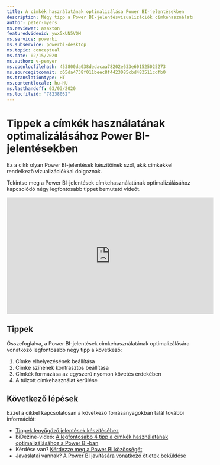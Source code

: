 ```yaml
---
title: A címkék használatának optimalizálása Power BI-jelentésekben
description: Négy tipp a Power BI-jelentésvizualizációk címkehasználatának optimalizálásához a Power BI Desktopban vagy a Power BI szolgáltatásban.
author: peter-myers
ms.reviewer: asaxton
featuredvideoid: ywx5xUN5VQM
ms.service: powerbi
ms.subservice: powerbi-desktop
ms.topic: conceptual
ms.date: 02/15/2020
ms.author: v-pemyer
ms.openlocfilehash: 453800da038dedacaa78202e633e601525025273
ms.sourcegitcommit: d65da4738f011beec8f4423085cbd483511cdfb0
ms.translationtype: HT
ms.contentlocale: hu-HU
ms.lasthandoff: 03/03/2020
ms.locfileid: "78238052"
---
```

# <a name="tips-to-optimize-the-use-of-labels-in-power-bi-reports"></a>Tippek a címkék használatának optimalizálásához Power BI-jelentésekben

Ez a cikk olyan Power BI-jelentések készítőinek szól, akik címkékkel rendelkező vizualizációkkal dolgoznak.

Tekintse meg a Power BI-jelentések címkehasználatának optimalizálásához kapcsolódó négy legfontosabb tippet bemutató videót.

<iframe width="560" height="315" src="https://www.youtube.com/embed/ywx5xUN5VQM" frameborder="0" allowfullscreen></iframe>

## <a name="tips"></a>Tippek

Összefoglalva, a Power BI-jelentések címkehasználatának optimalizálására vonatkozó legfontosabb négy tipp a következő:

1. Címke elhelyezésének beállítása
1. Címke színének kontrasztos beállítása
1. Címkék formázása az egyszerű nyomon követés érdekében
1. A túlzott címkehasználat kerülése

## <a name="next-steps"></a>Következő lépések

Ezzel a cikkel kapcsolatosan a következő forrásanyagokban talál további információt:

- [Tippek lenyűgöző jelentések készítéséhez](../power-bi-reports-tips-and-tricks-for-creating.md)
- biDezine-videó: [A legfontosabb 4 tipp a címkék használatának optimalizálásához a Power BI-ban](https://www.youtube.com/watch?v=ywx5xUN5VQM)
- Kérdése van? [Kérdezze meg a Power BI közösségét](https://community.powerbi.com/)
- Javaslatai vannak? [A Power BI javítására vonatkozó ötletek beküldése](https://ideas.powerbi.com)
